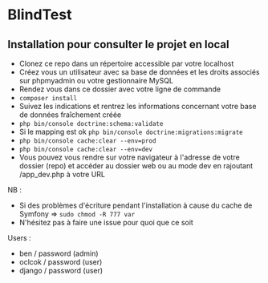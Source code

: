 BlindTest
=========
## Installation pour consulter le projet en local

- Clonez ce repo dans un répertoire accessible par votre localhost
- Créez vous un utilisateur avec sa base de données et les droits associés sur phpmyadmin ou votre gestionnaire MySQL
- Rendez vous dans ce dossier avec votre ligne de commande
- `composer install`
- Suivez les indications et rentrez les informations concernant votre base de données fraîchement créée
- `php bin/console doctrine:schema:validate`
- Si le mapping est ok `php bin/console doctrine:migrations:migrate`
- `php bin/console cache:clear --env=prod`
- `php bin/console cache:clear --env=dev`
- Vous pouvez vous rendre sur votre navigateur à l'adresse de votre dossier (repo) et accéder au dossier web ou au mode dev en rajoutant /app_dev.php à votre URL

NB :
- Si des problèmes d'écriture pendant l'installation à cause du cache de Symfony => `sudo chmod -R 777 var`
- N'hésitez pas à faire une issue pour quoi que ce soit

Users :
- ben / password (admin)
- oclcok / password (user)
- django / password (user)

